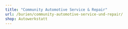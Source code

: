 ```yaml
---
title: "Community Automotive Service & Repair"
url: /burien/community-automotive-service-und-repair/
shop: Autowerkstatt
---
```

